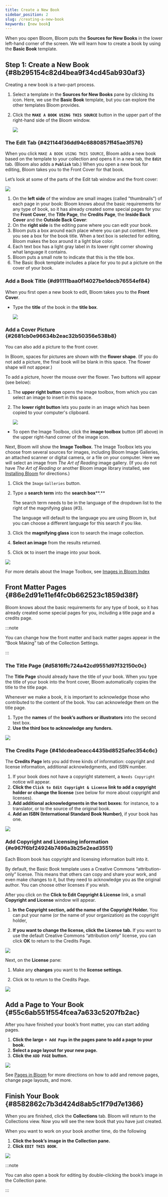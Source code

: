 ```yaml
---
title: Create a New Book
sidebar_position: 2
slug: /creating-a-new-book
keywords: [new book]
---
```




When you open Bloom, Bloom puts the **Sources for New Books** in the lower left-hand corner of the screen. We will learn how to create a book by using the **Basic Book** template.


## Step 1: Create a New Book {#8b295154c82d4bea9f34cd45ab930af3}


Creating a new book is a two-part process.

1. Select a template in the **Sources for New Books** pane by clicking its icon. Here, we use the **Basic Book** template, but you can explore the other templates Bloom provides.
2. Click the **`MAKE A BOOK USING THIS SOURCE`** button in the upper part of the right-hand side of the Bloom window.

	![](./creating-a-new-book.1d3d93d1-da99-4b9a-b1da-519748275b10.png)


### The Edit Tab {#421144f36dd94c6880857ff45ae3f576}


When you click `MAKE A BOOK USING THIS SOURCE`, Bloom adds a new book based on the template to your collection and opens it in a new tab, the **`Edit`** tab. (Bloom also adds a **`Publish`** tab.) When you open a new book for editing, Bloom takes you to the Front Cover for that book.


Let’s look at some of the parts of the Edit tab window and the front cover:


![](./creating-a-new-book.70c75e9a-81c5-498f-ba9b-f0e82fb03669.png)

1. On the **left side** of the window are small images (called ”thumbnails”) of each page in your book: Bloom knows about the basic requirements for any type of book, so it has already created some special pages for you: the **Front Cover**, the **Title Page**, the **Credits Page**, the **Inside Back Cover** and the **Outside Back Cover**:
2. On the **right side** is the editing pane where you can edit your book.
3. Bloom puts a box around each place where you can put content. Here you see a box for the book title. When a text box is selected for editing, Bloom makes the box around it a light blue color.
4. Each text box has a light gray label in its lower right corner showing what language it contains.
5. Bloom puts a small note to indicate that this is the title box.
6. The Basic Book template includes a place for you to put a picture on the cover of your book.

### Add a Book Title {#d91111baa0f14027be1decb76554ef84}


When you first open a new book to edit, Bloom takes you to the **Front Cover**.

- Type the **title** of the book in the **title box**.

	![](./creating-a-new-book.0ce7a7b4-222a-4ad0-ab9f-fbf67a345eaf.png)


### Add a Cover Picture {#2681cb0e96634b2eac32b50356e538b8}


You can also add a picture to the front cover.


In Bloom, spaces for pictures are shown with the **flower shape**. (If you do not add a picture, the final book will be blank in this space. The flower shape will not appear.)


To add a picture, hover the mouse over the flower. Two buttons will appear (see below):

1. The **upper right button** opens the image toolbox, from which you can select an image to insert in this space.
2. The **lower right button** lets you paste in an image which has been copied to your computer's clipboard.

	![](./creating-a-new-book.b75f3662-2b87-447a-9831-0acf71fdde3f.png)

- To open the Image Toolbox, click the **image toolbox** button (#1 above) in the upper right-hand corner of the image icon.

Next, Bloom will show the **Image Toolbox**. The Image Toolbox lets you choose from several sources for images, including Bloom Image Galleries, an attached scanner or digital camera, or a file on your computer. Here we will select an image from _The Art of Reading_ image gallery. (If you do not have _The Art of Reading_ or another Bloom image library installed, see [Installing Bloom](/installing-bloom-on-windows#a5ed45478c4141838da36b429cd4a600) for directions.) 

1. Click the `Image` `Galleries` button.
2. Type a **search term** into the **search box****.**

	The search term needs to be in the language of the dropdown list to the right of the magnifying glass (#3).


	The language will default to the language you are using Bloom in, but you can choose a different language for this search if you like.

3. Click the **magnifying glass** icon to search the image collection.
4. **Select an image** from the results returned.
5. Click `OK` to insert the image into your book.

![](./creating-a-new-book.05568532-9358-46eb-8d30-23ac7f35d141.png)


For more details about the Image Toolbox, see [Images in Bloom Index](/images) 


## Front Matter Pages {#86e2d91e11ef4fc0b662523c1859d38f}


Bloom knows about the basic requirements for any type of book, so it has already created some special pages for you, including a title page and a credits page. 


:::note

You can change how the front matter and back matter pages appear in the “Book Making” tab of the Collection Settings. 

:::




### The Title Page {#d5816ffc724a42cd9551d97f32150c0c}


The **Title Page** should already have the title of your book. When you type the title of your book into the front cover, Bloom automatically copies the title to the title page.


Whenever we make a book, it is important to acknowledge those who contributed to the content of the book. You can acknowledge them on the title page. 

1. Type the **names** of the **book’s authors or illustrators** into the second text box.
2. **Use the third box to acknowledge any funders.**

![](./creating-a-new-book.91b1382e-09c5-4ff8-a50f-053a64a99438.png)


### The Credits Page {#41dcdea0eacc4435bd8525afec354c6c}


The **Credits Page** lets you add three kinds of information: copyright and license information, additional acknowledgments, and ISBN number. 

1. If your book does not have a copyright statement, a `Needs Copyright` notice will appear.
2. **Click the** **`Click to Edit Copyright & License`** **link to add a copyright holder or change the license** (see below for more about copyright and licenses).
3. **Add additional acknowledgments in the text boxes:** for instance, to a translator, or to the source of the original book.
4. **Add an ISBN (International Standard Book Number)**, if your book has one.

![](./creating-a-new-book.ca5e690d-3f5c-425a-bbf7-ad1288e4b059.png)


### Add Copyright and Licensing information {#e967f6bf24924b7496a3b25e2ead3551}


Each Bloom book has copyright and licensing information built into it. 


By default, the Basic Book template uses a Creative Commons “attribution-only” license. This means that others can copy and share your work, and even make changes to it, but they need to acknowledge you as the original author. You can choose other licenses if you wish. 


After you click on the **Click to Edit Copyright & License** link, a small **Copyright and License** window will appear. 


<div class='notion-row'>
<div class='notion-column' style={{width: 'calc((100% - (min(32px, 4vw) * 1)) * 0.375)'}}>

1. **In the Copyright section, add the name of the Copyright Holder.** You can put your name (or the name of your organization) as the copyright holder,

2. **If you want to change the license, click the** **License** **tab.** If you want to use the default Creative Commons “attribution only” license, you can click **OK** to return to the Credits Page.



</div><div className='notion-spacer'></div>

<div class='notion-column' style={{width: 'calc((100% - (min(32px, 4vw) * 1)) * 0.625)'}}>


![](./creating-a-new-book.d6ff41ca-b252-4923-842e-b9ffe1b314e2.png)


</div><div className='notion-spacer'></div>
</div>


 Next, on the **License** pane: 


<div class='notion-row'>
<div class='notion-column' style={{width: 'calc((100% - (min(32px, 4vw) * 1)) * 0.3125)'}}>

1. Make any **changes** you want to the **license settings**.

2. Click `OK` to return to the Credits Page.


</div><div className='notion-spacer'></div>

<div class='notion-column' style={{width: 'calc((100% - (min(32px, 4vw) * 1)) * 0.6875)'}}>


![](./creating-a-new-book.44a10f04-103a-4e83-bbfc-5ff1fb7b83a1.png)


</div><div className='notion-spacer'></div>
</div>


## Add a Page to Your Book {#55c6ab551f554fcea7a633c5207fb2ac}


After you have finished your book’s front matter, you can start adding pages. 

1. **Click the large** **`+ Add Page`** **in the pages pane to add a page to your book.**
2. **Select a page layout for your new page.**
3. **Click the** **`ADD PAGE`** **button.**

![](./creating-a-new-book.3ae05182-a2cf-46c1-adc3-7cc56a797ae3.png)


See [Pages in Bloom](/pages) for more directions on how to add and remove pages, change page layouts, and more.


## Finish Your Book {#8582862c7b3d424d8ab5c1f79d7e1366}


When you are finished, click the **Collections** tab. Bloom will return to the Collections view. Now you will see the new book that you have just created.


When you want to work on your book another time, do the following

1. **Click the book’s image in the Collection pane.**
2. **Click** **`EDIT THIS BOOK`**.

![](./creating-a-new-book.824b00d5-c63a-4c8b-a3d8-e709d02579d5.png)


:::note

You can also open a book for editing by double-clicking the book’s image in the Collection pane.

:::



